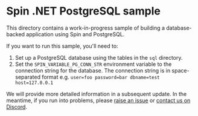 # Spin .NET PostgreSQL sample

This directory contains a work-in-progress sample of building a database-backed
application using Spin and PostgreSQL.

If you want to run this sample, you'll need to:

1. Set up a PostgreSQL database using the tables in the `sql` directory.
1. Set the `SPIN_VARIABLE_PG_CONN_STR` environment variable to the connection string for the database.
   The connection string is in space-separated format e.g. `user=foo password=bar dbname=test host=127.0.0.1`

We will provide more detailed information in a subsequent update. In the
meantime, if you run into problems, please [raise an issue](https://github.com/fermyon/spin-dotnet-sdk/issues)
or [contact us on Discord](https://discord.gg/AAFNfS7NGf).
